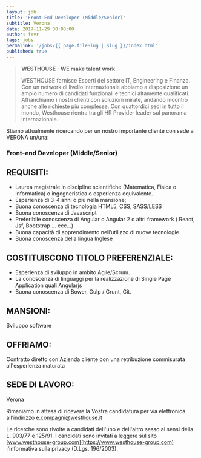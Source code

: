 ```yaml
---
layout: job
title: 'Front End Developer (Middle/Senior)'
subtitle: Verona
date: 2017-11-29 00:00:00
author: fevr
tags: jobs
permalink: '/jobs/{{ page.fileSlug | slug }}/index.html'
published: true
---
```


> **WESTHOUSE - WE make talent work.**
>
> WESTHOUSE fornisce Esperti del settore IT, Engineering e Finanza. Con un network di livello internazionale
> abbiamo a disposizione un ampio numero di candidati funzionali e tecnici altamente qualificati.
> Affianchiamo i nostri clienti con soluzioni mirate, andando incontro anche alle richieste più complesse. Con
> quattordici sedi in tutto il mondo, Westhouse rientra tra gli HR Provider leader sul panorama internazionale.

Stiamo attualmente ricercando per un nostro importante cliente con sede a VERONA un/una:

### Front-end Developer (Middle/Senior)

## REQUISITI:

- Laurea magistrale in discipline scientifiche (Matematica, Fisica o Informatica) o ingegneristica o esperienza equivalente.
- Esperienza di 3-4 anni o più nella mansione;
- Buona conoscenza di tecnologia HTML5, CSS, SASS/LESS
- Buona conoscenza di Javascript
- Preferibile conoscenza di Angular o Angular 2 o altri framework ( React, Jsf, Bootstrap ... ecc...)
- Buona capacità di apprendimento nell’utilizzo di nuove tecnologie
- Buona conoscenza della lingua Inglese

## COSTITUISCONO TITOLO PREFERENZIALE:

- Esperienza di sviluppo in ambito Agile/Scrum.
- La conoscenza di linguaggi per la realizzazione di Single Page Application quali Angularjs
- Buona conoscenza di Bower, Gulp / Grunt, Git.

## MANSIONI:

Sviluppo software

## OFFRIAMO:

Contratto diretto con Azienda cliente con una retribuzione commisurata all'esperienza maturata

## SEDE DI LAVORO:

Verona

Rimaniamo in attesa di ricevere la Vostra candidatura per via elettronica all’indirizzo [e.compagni@westhouse.it](mailto:e.compagni@westhouse.it)

Le ricerche sono rivolte a candidati dell'uno e dell'altro sesso ai sensi della L. 903/77 e 125/91.
I candidati sono invitati a leggere sul sito [www.westhouse-group.com](https://www.westhouse-group.com)
l'informativa sulla privacy (D.Lgs. 196/2003).

